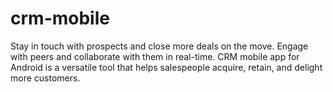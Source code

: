 # crm-mobile

Stay in touch with prospects and close more deals on the move. 
Engage with peers and collaborate with them in real-time. 
CRM mobile app for Android is a versatile tool that helps salespeople acquire, 
retain, and delight more customers.
